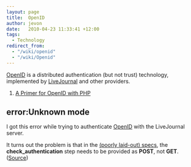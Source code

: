 ```yaml
---
layout: page
title:  OpenID
author: jevon
date:   2010-04-23 11:33:41 +12:00
tags:
  - Technology
redirect_from:
  - "/wiki/openid"
  - "/wiki/Openid"
---
```


<a href="http://openid.net">OpenID</a> is a distributed authentication (but not trust) technology, implemented by <a href="http://www.livejournal.com">LiveJournal</a> and other providers.

1. <a href="http://dev.aol.com/article/2007/openid_primer_for_php">A Primer for OpenID with PHP</a>

## error:Unknown mode
I got this error while trying to authenticate [OpenID](openid.md) with the LiveJournal server.

It turns out the problem is that in the <a href="http://openid.net/specs/openid-authentication-1_1.html#mode_check_authentication">(poorly laid-out) specs</a>, the **check_authentication** step needs to be provided as **POST**, not **GET**. (<a href="http://groups.google.com/group/joid-dev/msg/069f1fc4b00a692c">Source</a>)
